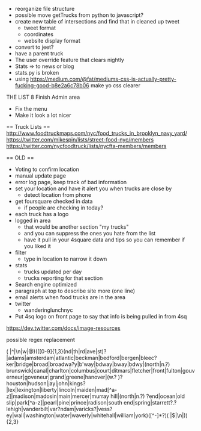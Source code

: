 - reorganize file structure
- possible move getTrucks from python to javascript?
- create new table of intersections and find that in cleaned up tweet
    - tweet format
    - coordinates
    - website display format
- convert to jeet?
- have a parent truck
- The user override feature that clears nightly
- Stats => to news or blog
- stats.py is broken
- using https://medium.com/@fat/mediums-css-is-actually-pretty-fucking-good-b8e2a6c78b06 make yo css clearer

THE LIST
8 Finish Admin area
  - Fix the menu
  - Make it look a lot nicer

== Truck Lists ==
http://www.foodtruckmaps.com/nyc/food_trucks_in_brooklyn_navy_yard/
https://twitter.com/mikespin/lists/street-food-nyc/members
https://twitter.com/nycfoodtruck/lists/nycfta-members/members

== OLD ==
- Voting to confirm location
- manual update page
- error log page, keep track of bad information
- set your location and have it alert you when trucks are close by
	- detect location from phone
- get foursquare checked in data
    - if people are checking in today?
- each truck has a logo
- logged in area
	- that would be another section "my trucks"
	- and you can suppress the ones you hate from the list
	- have it pull in your 4square data and tips so you can remember if you liked it
- filter
	- type in location to narrow it down
- stats
    - trucks updated per day
    - trucks reporting for that section
- Search engine optimized
- paragraph at top to describe site more (one line)
- email alerts when food trucks are in the area
- twitter
    - wanderinglunchnyc
- Put 4sq logo on front page to say that info is being pulled in from 4sq

https://dev.twitter.com/docs/image-resources

possible regex replacement

( |^|\n|w|@)(([0-9]{1,3}(nd|th|rd|ave|st)? |adams|amsterdam|atlantic|beckman|bedford|bergen|bleec?ker|bridge|broad|broadwa?y|b'way|bdway|bway|bdwy|(north|n.?) brunswick|canal|charlton|columbus|court|ditmars|fletcher|front|fulton|gouverneur|goveneur|grand|greene|hanover|(w.? )?houston|hudson|jay|john|kings?|lex|lexington|liberty|lincoln|maiden|mad[^a-z]|madison|madosin|main|mercer|murray hill|(north|n.?) ?end|ocean|old slip|park[^a-z]|pearl|pine|prince|radison|south end|spring|starrett?.?lehigh|vanderbilt|var?ndam|varicks?|vess?ey|wall|washington|water|waverly|whitehall|william|york)([^-]*?)( |$|\n|)){2,3}
